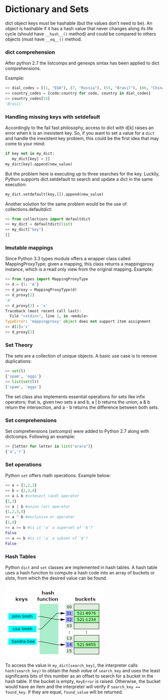 # Dictionary and Sets
dict object keys must be hashable (but the values don't need to be). An object is hashable if it has a hash value that never changes along its life cycle (should have `__hash__()` method) and could be compared to others objects (must have `__eq__()` method.

###  dict comprehension
After python 2.7 the listcomps and genexps sintax has been applied to dict comprehensions.

Example:
```python
>> dial_codes = [(1, "EUA"), (7, "Russia"), (55, "Brasil"), (86, "China")]
>> country_codes = {code:country for code, country in dial_codes}
>> country_codes[55]
'Brasil'
```
### Handling missing keys with setdefault
Accordingly to the fail fast philosophy, access to dict with d[k] raises an error when k is an inexistent key. So, if you want to set a value for a `dict` and handle the inexistent key problem, this could be the first idea that may come to your mind:
```python
if key not in my_dict:
   my_dict[key] = []
my_dict[key].append(new_value)
```
But the problem here is executing up to three searches for the key. Luckily, Python supports dict.setdefault to search and update a dict in the same execution:
```python
my_dict.setdefault(key,[]).append(new_value)
```
Another solution for the same problem would be the use of collections.defaultdict:
```python
>> from collections import defaultdict
>> my_dict = defaultdict(list)
>> my_dict["key"]
[]
```
### Imutable mappings
Since Python 3.3 types module offers a wrapper class called MappingProxyType; given a mapping, this class returns a mappingproxy instance, which is a read only view from the original mapping.
Example:
```python
>> from types import MappingProxyType
>> d = {1: 'A'}
>> d_proxy = MappingProxyType(d)
>> d_proxy[1]
'A'
>> d_proxy[2] = 'x'
Traceback (most recent call last):
  File "<stdin>", line 1, in <module>
TypeError: 'mappingproxy' object does not support item assignment
>> d[2]='x'
>> d_proxy[2]
```
### Set Theory
The sets are a collection of unique objects. A basic use case is to remove duplications:
```python
>> set(l)
{'spam', 'eggs'}
>> list(set(l))
['spam', 'eggs']
```
The set class also implements essential operations for sets like infix operators; that is, given two sets a and b, a | b returns the union, a & b return the intersection, and a - b returns the difference between both sets.
### Set comprehensions
Set comprehensions (_setcomps_) were added to Python 2.7 along with dictcomps. Following an example:
```python
>> {letter for letter in list("arara")}
{'a','r'}
```
### Set operations
Python `set` offers math operations. Example below:
```python
>> a = {1,2,3}
>> b = {2,3,4}
>> a & b #intesect (and) operator
{2,3}
>> a | b #union (or) operator
{1,2,3,4}
>> a ^ b #exclusive or operator
{1,4}
>> a >= b #is it 'a' a superset of 'b'?
False
>> a <= b #is it 'a' a subset of 'b'?
False
```
###  Hash Tables
Python `dict` and `set` classes are implemented in hash tables. A hash table uses a hash function to compute a hash code into an array of buckets or slots, from which the desired value can be found.

![image](hash_table.png)

To access the value in `my_dict[search_key]`, the interpreter calls `hash(search_key)` to obtain the _hash value_ of `search_key` and uses the least significants bits of this number as an offset to search for a bucket in the hash table. If the bucket is empty, `KeyError` is raised. Otherwise, the bucket would have an item and the interpreter will verify if `search_key == found_key`. If they are equal, `found_value` will be returned. 